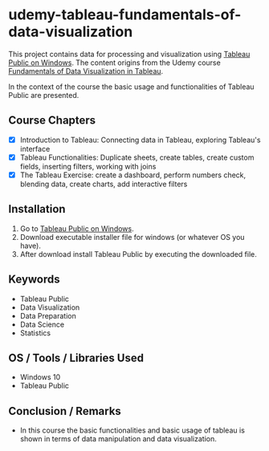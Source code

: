 # udemy-tableau-fundamentals-of-data-visualization

This project contains data for processing and visualization using [Tableau Public on Windows](https://public.tableau.com/en-us/s/download). 
The content origins from the Udemy course [Fundamentals of Data Visualization in Tableau](https://www.udemy.com/course/fundamentals-of-data-visualization-in-tableau/).

In the context of the course the basic usage and functionalities of Tableau Public are presented. 

## Course Chapters
- [x] Introduction to Tableau: Connecting data in Tableau, exploring Tableau's interface
- [x] Tableau Functionalities: Duplicate sheets, create tables, create custom fields, inserting filters, working with joins
- [x] The Tableau Exercise: create a dashboard, perform numbers check, blending data, create charts, add interactive filters

## Installation
1. Go to [Tableau Public on Windows](https://public.tableau.com/en-us/s/download).
2. Download executable installer file for windows (or whatever OS you have).
3. After download install Tableau Public by executing the downloaded file. 

## Keywords
* Tableau Public
* Data Visualization
* Data Preparation
* Data Science
* Statistics

## OS / Tools / Libraries Used
* Windows 10
* Tableau Public

## Conclusion / Remarks
* In this course the basic functionalities and basic usage of tableau is shown in terms of data manipulation and data visualization. 
